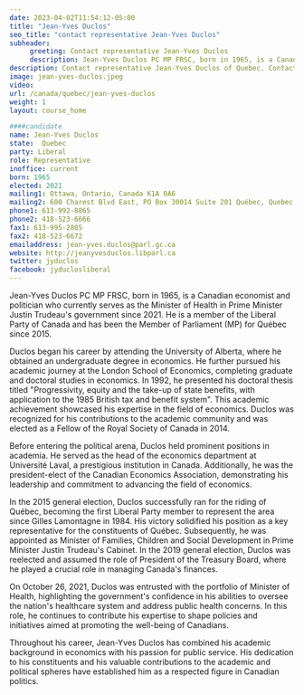 ```yaml
---
date: 2023-04-02T11:54:12-05:00
title: "Jean-Yves Duclos"
seo_title: "contact representative Jean-Yves Duclos"
subheader:
     greeting: Contact representative Jean-Yves Duclos
     description: Jean-Yves Duclos PC MP FRSC, born in 1965, is a Canadian economist and politician who currently serves as the Minister of Health in Prime Minister Justin Trudeau's government since 2021.
description: Contact representative Jean-Yves Duclos of Quebec. Contact information for Jean-Yves Duclos includes email address, phone number, and mailing address.
image: jean-yves-duclos.jpeg
video:
url: /canada/quebec/jean-yves-duclos
weight: 1
layout: course_home

####candidate
name: Jean-Yves Duclos
state:	Quebec
party: Liberal
role: Representative
inoffice: current
born: 1965
elected: 2021
mailing1: Ottawa, Ontario, Canada K1A 0A6
mailing2: 600 Charest Blvd East, PO Box 30014 Suite 201 Québec, Quebec G1K 3J4
phone1: 613-992-8865
phone2: 418-523-6666
fax1: 613-995-2805
fax2: 418-523-6672
emailaddress: jean-yves.duclos@parl.gc.ca
website: http://jeanyvesduclos.libparl.ca
twitter: jyduclos
facebook: jyduclosliberal
---
```


Jean-Yves Duclos PC MP FRSC, born in 1965, is a Canadian economist and politician who currently serves as the Minister of Health in Prime Minister Justin Trudeau's government since 2021. He is a member of the Liberal Party of Canada and has been the Member of Parliament (MP) for Québec since 2015.

Duclos began his career by attending the University of Alberta, where he obtained an undergraduate degree in economics. He further pursued his academic journey at the London School of Economics, completing graduate and doctoral studies in economics. In 1992, he presented his doctoral thesis titled "Progressivity, equity and the take-up of state benefits, with application to the 1985 British tax and benefit system". This academic achievement showcased his expertise in the field of economics. Duclos was recognized for his contributions to the academic community and was elected as a Fellow of the Royal Society of Canada in 2014.

Before entering the political arena, Duclos held prominent positions in academia. He served as the head of the economics department at Université Laval, a prestigious institution in Canada. Additionally, he was the president-elect of the Canadian Economics Association, demonstrating his leadership and commitment to advancing the field of economics.

In the 2015 general election, Duclos successfully ran for the riding of Québec, becoming the first Liberal Party member to represent the area since Gilles Lamontagne in 1984. His victory solidified his position as a key representative for the constituents of Québec. Subsequently, he was appointed as Minister of Families, Children and Social Development in Prime Minister Justin Trudeau's Cabinet. In the 2019 general election, Duclos was reelected and assumed the role of President of the Treasury Board, where he played a crucial role in managing Canada's finances.

On October 26, 2021, Duclos was entrusted with the portfolio of Minister of Health, highlighting the government's confidence in his abilities to oversee the nation's healthcare system and address public health concerns. In this role, he continues to contribute his expertise to shape policies and initiatives aimed at promoting the well-being of Canadians.

Throughout his career, Jean-Yves Duclos has combined his academic background in economics with his passion for public service. His dedication to his constituents and his valuable contributions to the academic and political spheres have established him as a respected figure in Canadian politics.
